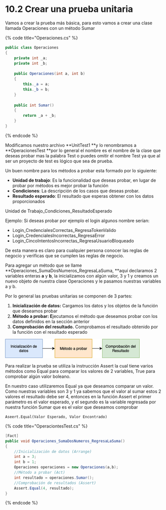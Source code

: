 # 10.2 Crear una prueba unitaria

Vamos a crear la prueba más básica, para esto vamos a crear una clase llamada Operaciones con un método Sumar

{% code title="Operaciones.cs" %}
```csharp
public class Operaciones
{
    private int _a;
    private int _b;

    public Operaciones(int a, int b)
    {
        this._a = a;
        this._b = b;
    }

    public int Sumar()
    {
        return _a + _b;
    }
}
```
{% endcode %}

Modificamos nuestro archivo **UnitTest1 **y lo renombramos a **OperacionesTest **por lo general el nombre es el nombre de la clase que deseas probar mas la palabra Test o puedes omitir el nombre Test ya que al ser un proyecto de test es lógico que sea de prueba.&#x20;

Un buen nombre para los métodos a probar esta formado por lo siguiente:

* **Unidad de trabajo**: Es la funcionalidad que deseas probar, en lugar de probar por métodos es mejor probar la función
* **Condiciones**: La descripción de los casos que deseas probar.
* **Resultado esperado**: El resultado que esperas obtener con los datos proporcionados

Unidad de Trabajo\_Condiciones\_ResultadoEsperado

Ejemplo: Si deseas probar por ejemplo el login algunos nombre serían:

* Login\_CredencialesCorrectas\_RegresaTokenValido
* Login\_CredencialesIncorrectas\_RegresaError
* Login\_CincoIntentosIncorrectas\_RegresaUsuarioBloqueado

De esta manera es claro para cualquier persona conocer las reglas de negocio y verificas que se cumplen las reglas de negocio.

Para agregar un método que se llame **Operaciones\_SumaDosNumeros\_RegresaLaSuma, **aquí declaramos 2 variables enteras **a** y **b**, la inicializamos con algún valor, 3 y 1 y creamos un nuevo objeto de nuestra clase Operaciones y le pasamos nuestras variables a y b.

Por lo general las pruebas unitarias se componen de 3 partes:

1. **Inicialización de datos:** Cargamos los datos y los objetos de la función que deseamos probar
2. **Método a probar: E**jecutamos el método que deseamos probar con los datos definidos en la sección anterior
3. **Comprobación del resultado.** Comprobamos el resultado obtenido por la función con el resultado esperado

![](<../../.gitbook/assets/image (191).png>)

Para realizar la prueba se utiliza la instrucción Assert la cual tiene varios métodos como Equal para comparar los valores de 2 variables, True para comprobar algún valor boleano.

En nuestro caso utilizaremos Equal ya que deseamos comparar un valor. Como nuestras variables son 3 y 1 ya sabemos que el valor al sumar estos 2 valores el resultado debe ser 4, entonces en la función Assert el primer parámetro es el valor esperado, y el segundo  es la variable regresada por nuestra función Sumar que es el valor que deseamos comprobar

```
Aseert.Equal(Valor Esperado, Valor Encontrado)
```

{% code title="OperaciontesTest.cs" %}
```csharp
[Fact]
public void Operaciones_SumaDosNumeros_RegresaLaSuma()
{
    //Inicialización de datos (Arrange)
    int a = 3;
    int b = 1;   
    Operaciones operaciones = new Operaciones(a,b);
    //Método a probar (Act)
    int resultado = operaciones.Sumar();
    //Comprobación de resultados (Assert)
    Assert.Equal(4, resultado);
}
```
{% endcode %}



